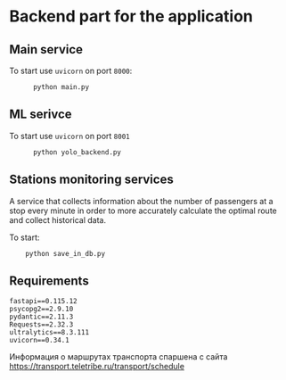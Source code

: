 # Backend part for the application

## Main service
To start use ``uvicorn`` on port ``8000``:
```shell
      python main.py
```

## ML serivce
To start use ``uvicorn`` on port ``8001``
```shell
      python yolo_backend.py
```

## Stations monitoring services
A service that collects information about the number of passengers at a stop every minute in order to more accurately calculate the optimal route and collect historical data.

To start:
```shell
    python save_in_db.py
```

## Requirements
```
fastapi==0.115.12
psycopg2==2.9.10
pydantic==2.11.3
Requests==2.32.3
ultralytics==8.3.111
uvicorn==0.34.1
```

Информация о маршрутах транспорта спаршена с сайта https://transport.teletribe.ru/transport/schedule
